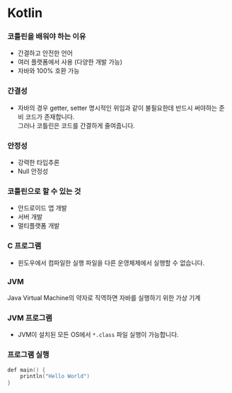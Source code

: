 # Kotlin
### 코틀린을 배워야 하는 이유
- 간결하고 안전한 언어
- 여러 플랫폼에서 사용 (다양한 개발 가능)
- 자바와 100% 호환 가능

### 간결성

- 자바의 경우 getter, setter 명시적인 위임과 같이 불필요한데 반드시 써야하는 준비 코드가 존재합니다.  
  그러나 코틀린은 코드를 간결하게 줄여줍니다.

### 안정성

- 강력한 타입추론
- Null 안정성

### 코틀린으로 할 수 있는 것

- 안드로이드 앱 개발
- 서버 개발
- 멀티플랫폼 개발

### C 프로그램

- 윈도우에서 컴파일한 실행 파일을 다른 운영체제에서 실행할 수 없습니다.

### JVM

Java Virtual Machine의 약자로 직역하면 자바를 실행하기 위한 가상 기계

### JVM 프로그램

- JVM이 설치된 모든 OS에서 `*.class` 파일 실행이 가능합니다.

### 프로그램 실행

```kotlin
def main() {
	println("Hello World")
}
```

